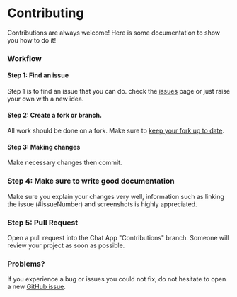 # Contributing

Contributions are always welcome! Here is some documentation to show you how to do it!

### Workflow

#### Step 1: Find an issue

Step 1 is to find an issue that you can do. check the [issues](https://github.com/Uklizdev/Space-Invaders-js/issues) page or just raise your own with a new idea.

#### Step 2: Create a fork or branch.

All work should be done on a fork. Make sure to [keep your fork up to date](https://dev.to/giannellitech/keeping-your-fork-up-to-date-klh).

#### Step 3: Making changes

Make necessary changes then commit.

### Step 4: Make sure to write good documentation

Make sure you explain your changes very well, information such as linking the issue (#issueNumber) and screenshots is highly appreciated.

### Step 5: Pull Request

Open a pull request into the Chat App "Contributions" branch. Someone will review your project as soon as possible.


### Problems?

If you experience a bug or issues you could not fix, do not hesitate to open a new [GitHub issue](https://github.com/Uklizdev/Space-Invaders-js/issues).
